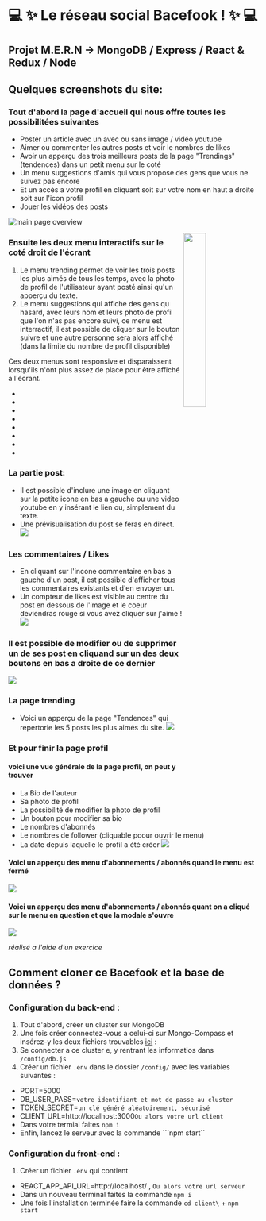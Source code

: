 # :computer: :sparkles: Le réseau social Bacefook ! :sparkles: :computer:
## Projet M.E.R.N -> MongoDB / Express / React & Redux / Node
## Quelques screenshots du site: 

### Tout d'abord la page d'accueil qui nous offre toutes les possibilitées suivantes
* Poster un article avec un avec ou sans image / vidéo youtube
* Aimer ou commenter les autres posts et voir le nombres de likes
* Avoir un apperçu des trois meilleurs posts de la page "Trendings" (tendences) dans un petit menu sur le coté
* Un menu suggestions d'amis qui vous propose des gens que vous ne suivez pas encore
* Et un accès a votre profil en cliquant soit sur votre nom en haut a droite soit sur l'icon profil
* Jouer les vidéos des posts

![main page overview](https://github.com/CorentinDNT/bacefook-prod/blob/main/client/public/img/ScreenShots/main-page-overview.png)

<img align="right" width="30%" alt="" src="https://github.com/CorentinDNT/bacefook-prod/blob/main/client/public/img/ScreenShots/trending-suggestion-sideMenu.png"></img>

### Ensuite les deux menu interactifs sur le coté droit de l'écrant
1. Le menu trending permet de voir les trois posts les plus aimés de tous les temps, avec la photo de profil de l'utilisateur ayant posté ainsi qu'un apperçu du texte.
2. Le menu suggestions qui affiche des gens qu hasard, avec leurs nom et leurs photo de profil que l'on n'as pas encore suivi, ce menu est interractif, il est possible de cliquer sur le bouton suivre et une autre personne sera alors affiché (dans la limite du nombre de profil disponible)

Ces deux menus sont responsive et disparaissent lorsqu'ils n'ont plus assez de place pour être affiché a l'écrant.


*
*
*
*
*
*
*
*

### La partie post: 

* Il est possible d'inclure une image en cliquant sur la petite icone en bas a gauche ou une video youtube en y insérant le lien ou, simplement du texte.
* Une prévisualisation du post se feras en direct.
![](https://github.com/CorentinDNT/bacefook-prod/blob/main/client/public/img/ScreenShots/post-preview.png)

### Les commentaires / Likes
* En cliquant sur l'incone commentaire en bas a gauche d'un post, il est possible d'afficher tous les commentaires existants et d'en envoyer un.
* Un compteur de likes est visible au centre du post en dessous de l'image et le coeur deviendras rouge si vous avez cliquer sur j'aime !
![](https://github.com/CorentinDNT/bacefook-prod/blob/main/client/public/img/ScreenShots/comments-overview.png)

### Il est possible de modifier ou de supprimer un de ses post en cliquand sur un des deux boutons en bas a droite de ce dernier
![](https://github.com/CorentinDNT/bacefook-prod/blob/main/client/public/img/ScreenShots/editing-deleting-self-posts.png)

### La page trending
* Voici un apperçu de la page "Tendences" qui repertorie les 5 posts les plus aimés du site.
![](https://github.com/CorentinDNT/bacefook-prod/blob/main/client/public/img/ScreenShots/trending-page.png)

### Et pour finir la page profil
#### voici une vue générale de la page profil, on peut y trouver
* La Bio de l'auteur
* Sa photo de profil
* La possibilité de modifier la photo de profil
* Un bouton pour modifier sa bio
* Le nombres d'abonnés
* Le nombres de follower (cliquable poour ouvrir le menu)
* La date depuis laquelle le profil a été créer
![](https://github.com/CorentinDNT/bacefook-prod/blob/main/client/public/img/ScreenShots/profil-page.png) 

#### Voici un apperçu des menu d'abonnements / abonnés quand le menu est fermé
![](https://github.com/CorentinDNT/bacefook-prod/blob/main/client/public/img/ScreenShots/sub-follow-overview.png)

#### Voici un apperçu des menu d'abonnements / abonnés quant on a cliqué sur le menu en question et que la modale s'ouvre
![](https://github.com/CorentinDNT/bacefook-prod/blob/main/client/public/img/ScreenShots/follow-modale-overview.png)

*réalisé a l'aide d'un exercice*


## Comment cloner ce Bacefook et la base de données ?

### Configuration du back-end :

1. Tout d'abord, créer un cluster sur MongoDB
2. Une fois créer connectez-vous a celui-ci sur Mongo-Compass et insérez-y les deux fichiers trouvables [ici](https://github.com/CorentinDNT/bacefook-prod/tree/main/Database_Stuffs) : 
3. Se connecter a ce cluster e, y rentrant les informatios dans ```/config/db.js```
4. Créer un fichier ``.env`` dans le dossier ``/config/`` avec les variables suivantes :
* PORT=5000
* DB_USER_PASS=``votre identifiant et mot de passe au cluster``
* TOKEN_SECRET=``un clé généré aléatoirement, sécurisé``
* CLIENT_URL=http://localhost:3000``Ou alors votre url client``
* Dans votre termial faites ``npm i``
* Enfin, lancez le serveur avec la commande ```npm start``

### Configuration du front-end :
1. Créer un fichier ``.env`` qui contient
* REACT_APP_API_URL=http://localhost/ , ``Ou alors votre url serveur``
* Dans un nouveau terminal faites la commande ``npm i``
* Une fois l'installation terminée faire la commande ``cd client\`` + ``npm start``
